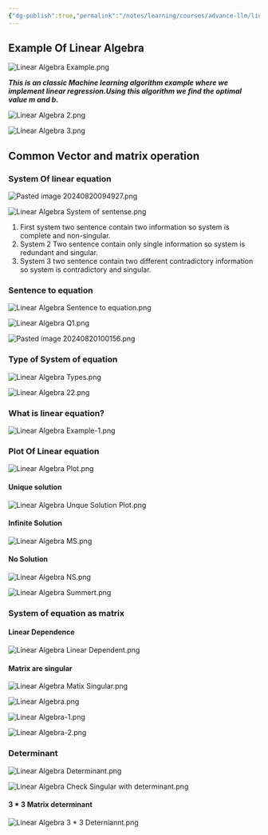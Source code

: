 ```yaml
---
{"dg-publish":true,"permalink":"/notes/learning/courses/advance-llm/linear-algebra/","tags":["gardenEntry"]}
---
```


## Example Of Linear Algebra
![Linear Algebra Example.png](/img/user/assets/Linear%20Algebra%20Example.png)

***This is an classic Machine learning algorithm example where we implement linear regression.Using this algorithm we find the optimal value m and b.***

![Linear Algebra 2.png](/img/user/assets/Linear%20Algebra%202.png)


![Linear Algebra 3.png](/img/user/assets/Linear%20Algebra%203.png)

## Common Vector and matrix operation
### System Of linear equation
![Pasted image 20240820094927.png](/img/user/assets/Pasted%20image%2020240820094927.png)

![Linear Algebra System of sentense.png](/img/user/assets/Linear%20Algebra%20System%20of%20sentense.png)

1. First system two sentence contain two information so system is complete and non-singular.
2. System 2 Two sentence contain only single information so system is redundant and singular.
3. System 3 two sentence contain two different contradictory information so system is contradictory and singular.

### Sentence to equation
![Linear Algebra Sentence to equation.png](/img/user/assets/Linear%20Algebra%20Sentence%20to%20equation.png)

![Linear Algebra Q1.png](/img/user/assets/Linear%20Algebra%20Q1.png)

![Pasted image 20240820100156.png](/img/user/assets/Pasted%20image%2020240820100156.png)

### Type of System of equation
![Linear Algebra Types.png](/img/user/assets/Linear%20Algebra%20Types.png)

![Linear Algebra 22.png](/img/user/assets/Linear%20Algebra%2022.png)

### What is linear equation?
![Linear Algebra Example-1.png](/img/user/assets/Linear%20Algebra%20Example-1.png)

### Plot Of Linear equation
![Linear Algebra Plot.png](/img/user/assets/Linear%20Algebra%20Plot.png)

#### Unique solution
![Linear Algebra Unque Solution Plot.png](/img/user/assets/Linear%20Algebra%20Unque%20Solution%20Plot.png)
#### Infinite Solution
![Linear Algebra MS.png](/img/user/assets/Linear%20Algebra%20MS.png)

#### No Solution
![Linear Algebra NS.png](/img/user/assets/Linear%20Algebra%20NS.png)

![Linear Algebra Summert.png](/img/user/assets/Linear%20Algebra%20Summert.png)

### System of equation as matrix
#### Linear Dependence
![Linear Algebra Linear Dependent.png](/img/user/assets/Linear%20Algebra%20Linear%20Dependent.png)
#### Matrix are singular
![Linear Algebra Matix Singular.png](/img/user/assets/Linear%20Algebra%20Matix%20Singular.png)

![Linear Algebra.png](/img/user/assets/Linear%20Algebra.png)

![Linear Algebra-1.png](/img/user/assets/Linear%20Algebra-1.png)

![Linear Algebra-2.png](/img/user/assets/Linear%20Algebra-2.png)

### Determinant
![Linear Algebra Determinant.png](/img/user/assets/Linear%20Algebra%20Determinant.png)

![Linear Algebra Check Singular with determinant.png](/img/user/assets/Linear%20Algebra%20Check%20Singular%20with%20determinant.png)

#### 3 * 3 Matrix determinant
![Linear Algebra 3 * 3 Deterniannt.png](/img/user/assets/Linear%20Algebra%203%20*%203%20Deterniannt.png)



